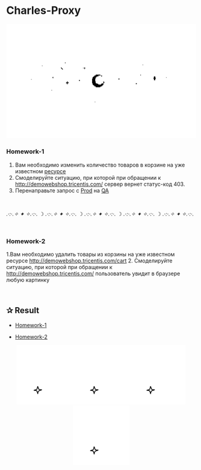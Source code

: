 # Charles-Proxy
  
<div align="center">
<img src="https://github.com/Guppi17/Guppi17/blob/main/yes-hi.gif" width='600'/>
</div>


### Homework-1  
1. Вам необходимо изменить количество товаров в корзине на уже известном [ресурсе](http://demowebshop.tricentis.com/cart)
2. Смоделируйте ситуацию, при которой при обращении к http://demowebshop.tricentis.com/ сервер вернет статус-код 403. 
3. Перенаправьте запрос с [Prod](http://demowebshop.tricentis.com/) на [QA](http://demowebshop.tricentis.com/qa)

<br/>

*.·:·.✧ ✦ ✧.·:·.* ☽ *.·:·.✧ ✦ ✧.·:·.* ☽ *.·:·.✧ ✦ ✧.·:·.* ☽ *.·:·.✧ ✦ ✧.·:·.* ☽ *.·:·.✧ ✦ ✧.·:·.*  
  
<br/>


### Homework-2  
1.Вам необходимо удалить товары из корзины на уже известном ресурсе http://demowebshop.tricentis.com/cart
2. Смоделируйте ситуацию, при которой при обращении к http://demowebshop.tricentis.com/ пользователь увидит в браузере любую картинку
 
  

<br/>  


## ✰ Result  

- [Homework-1](https://github.com/Guppi17/Bash/blob/main/Homework-1.1.txt)  

- [Homework-2](https://github.com/Guppi17/Bash/blob/main/Homework-1.2.txt)   


<div align="center">
<img src="https://github.com/Guppi17/Guppi17/blob/main/df8e36f90e6a20167f071ed1b6c10e50.gif" width='150'/><img src="https://github.com/Guppi17/Guppi17/blob/main/df8e36f90e6a20167f071ed1b6c10e50.gif" width='150'/><img src="https://github.com/Guppi17/Guppi17/blob/main/df8e36f90e6a20167f071ed1b6c10e50.gif" width='150'/><img src="https://github.com/Guppi17/Guppi17/blob/main/df8e36f90e6a20167f071ed1b6c10e50.gif" width='150'/>
</div>
